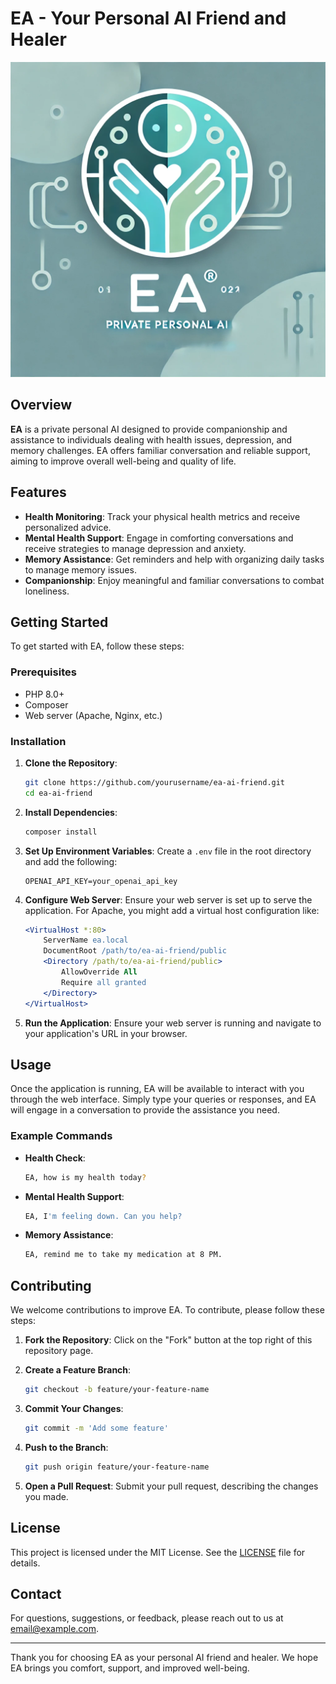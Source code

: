 # EA - Your Personal AI Friend and Healer

![EA Logo](ea-logo.png)

## Overview
**EA** is a private personal AI designed to provide companionship and assistance to individuals dealing with health issues, depression, and memory challenges. EA offers familiar conversation and reliable support, aiming to improve overall well-being and quality of life.

## Features
- **Health Monitoring**: Track your physical health metrics and receive personalized advice.
- **Mental Health Support**: Engage in comforting conversations and receive strategies to manage depression and anxiety.
- **Memory Assistance**: Get reminders and help with organizing daily tasks to manage memory issues.
- **Companionship**: Enjoy meaningful and familiar conversations to combat loneliness.

## Getting Started
To get started with EA, follow these steps:

### Prerequisites
- PHP 8.0+
- Composer
- Web server (Apache, Nginx, etc.)

### Installation
1. **Clone the Repository**:
    ```sh
    git clone https://github.com/yourusername/ea-ai-friend.git
    cd ea-ai-friend
    ```

2. **Install Dependencies**:
    ```sh
    composer install
    ```

3. **Set Up Environment Variables**:
    Create a `.env` file in the root directory and add the following:
    ```env
    OPENAI_API_KEY=your_openai_api_key
    ```

4. **Configure Web Server**:
    Ensure your web server is set up to serve the application. For Apache, you might add a virtual host configuration like:
    ```apache
    <VirtualHost *:80>
        ServerName ea.local
        DocumentRoot /path/to/ea-ai-friend/public
        <Directory /path/to/ea-ai-friend/public>
            AllowOverride All
            Require all granted
        </Directory>
    </VirtualHost>
    ```

5. **Run the Application**:
    Ensure your web server is running and navigate to your application's URL in your browser.

## Usage
Once the application is running, EA will be available to interact with you through the web interface. Simply type your queries or responses, and EA will engage in a conversation to provide the assistance you need.

### Example Commands
- **Health Check**:
    ```sh
    EA, how is my health today?
    ```
- **Mental Health Support**:
    ```sh
    EA, I'm feeling down. Can you help?
    ```
- **Memory Assistance**:
    ```sh
    EA, remind me to take my medication at 8 PM.
    ```

## Contributing
We welcome contributions to improve EA. To contribute, please follow these steps:

1. **Fork the Repository**:
    Click on the "Fork" button at the top right of this repository page.

2. **Create a Feature Branch**:
    ```sh
    git checkout -b feature/your-feature-name
    ```

3. **Commit Your Changes**:
    ```sh
    git commit -m 'Add some feature'
    ```

4. **Push to the Branch**:
    ```sh
    git push origin feature/your-feature-name
    ```

5. **Open a Pull Request**:
    Submit your pull request, describing the changes you made.

## License
This project is licensed under the MIT License. See the [LICENSE](LICENSE) file for details.

## Contact
For questions, suggestions, or feedback, please reach out to us at [email@example.com](mailto:email@example.com).

---

Thank you for choosing EA as your personal AI friend and healer. We hope EA brings you comfort, support, and improved well-being.
